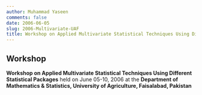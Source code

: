 ```yaml
---
author: Muhammad Yaseen
comments: false
date: 2006-06-05
slug: 2006-Multivariate-UAF
title: Workshop on Applied Multivariate Statistical Techniques Using Different Statistical Packages
---
```


## Workshop
**Workshop on Applied Multivariate Statistical Techniques Using Different Statistical Packages** held on June 05-10, 2006 at the **Department of Mathematics & Statistics, University of Agriculture, Faisalabad, Pakistan**